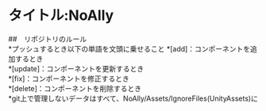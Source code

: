 # タイトル:NoAlly  

##　リポジトリのルール  
*プッシュするとき以下の単語を文頭に乗せること 
   *[add]：コンポーネントを追加するとき  
   *[update]：コンポーネントを更新するとき  
   *[fix]：コンポーネントを修正するとき  
   *[delete]：コンポーネントを削除するとき  
*git上で管理しないデータはすべて、NoAlly/Assets/IgnoreFiles(UnityAssets)に
